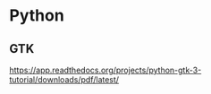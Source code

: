 # Python

## GTK

https://app.readthedocs.org/projects/python-gtk-3-tutorial/downloads/pdf/latest/

